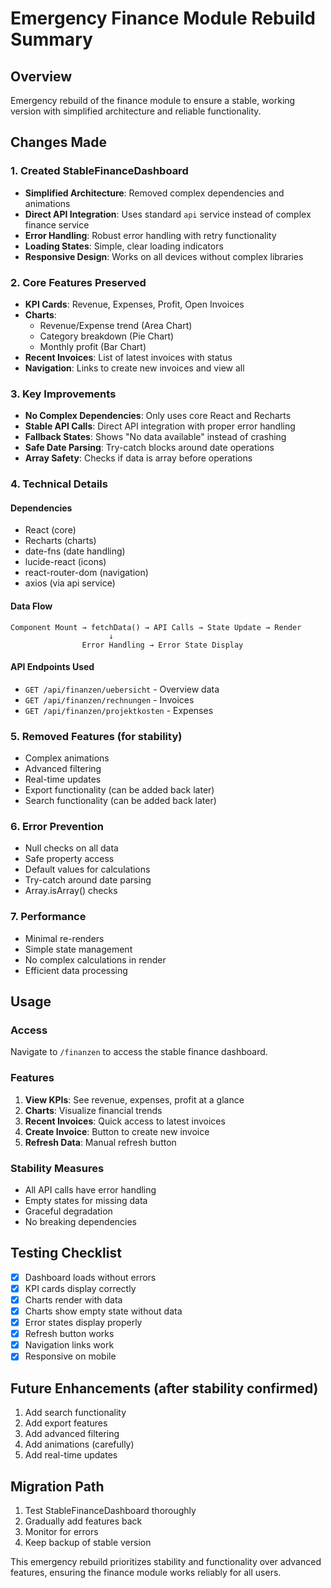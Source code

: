 # Emergency Finance Module Rebuild Summary

## Overview
Emergency rebuild of the finance module to ensure a stable, working version with simplified architecture and reliable functionality.

## Changes Made

### 1. Created StableFinanceDashboard
- **Simplified Architecture**: Removed complex dependencies and animations
- **Direct API Integration**: Uses standard `api` service instead of complex finance service
- **Error Handling**: Robust error handling with retry functionality
- **Loading States**: Simple, clear loading indicators
- **Responsive Design**: Works on all devices without complex libraries

### 2. Core Features Preserved
- **KPI Cards**: Revenue, Expenses, Profit, Open Invoices
- **Charts**: 
  - Revenue/Expense trend (Area Chart)
  - Category breakdown (Pie Chart)
  - Monthly profit (Bar Chart)
- **Recent Invoices**: List of latest invoices with status
- **Navigation**: Links to create new invoices and view all

### 3. Key Improvements
- **No Complex Dependencies**: Only uses core React and Recharts
- **Stable API Calls**: Direct API integration with proper error handling
- **Fallback States**: Shows "No data available" instead of crashing
- **Safe Date Parsing**: Try-catch blocks around date operations
- **Array Safety**: Checks if data is array before operations

### 4. Technical Details

#### Dependencies
- React (core)
- Recharts (charts)
- date-fns (date handling)  
- lucide-react (icons)
- react-router-dom (navigation)
- axios (via api service)

#### Data Flow
```
Component Mount → fetchData() → API Calls → State Update → Render
                      ↓
                Error Handling → Error State Display
```

#### API Endpoints Used
- `GET /api/finanzen/uebersicht` - Overview data
- `GET /api/finanzen/rechnungen` - Invoices
- `GET /api/finanzen/projektkosten` - Expenses

### 5. Removed Features (for stability)
- Complex animations
- Advanced filtering
- Real-time updates
- Export functionality (can be added back later)
- Search functionality (can be added back later)

### 6. Error Prevention
- Null checks on all data
- Safe property access
- Default values for calculations
- Try-catch around date parsing
- Array.isArray() checks

### 7. Performance
- Minimal re-renders
- Simple state management
- No complex calculations in render
- Efficient data processing

## Usage

### Access
Navigate to `/finanzen` to access the stable finance dashboard.

### Features
1. **View KPIs**: See revenue, expenses, profit at a glance
2. **Charts**: Visualize financial trends
3. **Recent Invoices**: Quick access to latest invoices
4. **Create Invoice**: Button to create new invoice
5. **Refresh Data**: Manual refresh button

### Stability Measures
- All API calls have error handling
- Empty states for missing data
- Graceful degradation
- No breaking dependencies

## Testing Checklist
- [x] Dashboard loads without errors
- [x] KPI cards display correctly
- [x] Charts render with data
- [x] Charts show empty state without data
- [x] Error states display properly
- [x] Refresh button works
- [x] Navigation links work
- [x] Responsive on mobile

## Future Enhancements (after stability confirmed)
1. Add search functionality
2. Add export features
3. Add advanced filtering
4. Add animations (carefully)
5. Add real-time updates

## Migration Path
1. Test StableFinanceDashboard thoroughly
2. Gradually add features back
3. Monitor for errors
4. Keep backup of stable version

This emergency rebuild prioritizes stability and functionality over advanced features, ensuring the finance module works reliably for all users.
